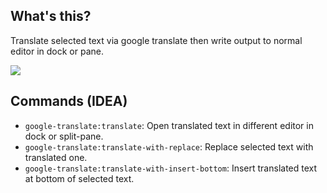 ## What's this?

Translate selected text via google translate then write output to normal editor in dock or pane.

![](abc)

## Commands (IDEA)

- `google-translate:translate`: Open translated text in different editor in dock or split-pane.
- `google-translate:translate-with-replace`: Replace selected text with translated one.
- `google-translate:translate-with-insert-bottom`: Insert translated text at bottom of selected text.
